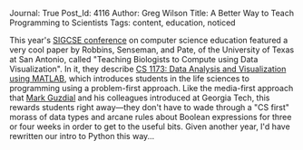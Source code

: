 Journal: True
Post_Id: 4116
Author: Greg Wilson
Title: A Better Way to Teach Programming to Scientists
Tags: content, education, noticed

<p>This year's <a href="http://www.sigcse.org/sigcse2011/">SIGCSE conference</a> on computer science education featured a very cool paper by Robbins, Senseman, and Pate, of the University of Texas at San Antonio, called "Teaching Biologists to Compute using Data Visualization".  In it, they describe <a href="http://www.cs.utsa.edu/~cs1173/">CS 1173: Data Analysis and Visualization using MATLAB</a>, which introduces students in the life sciences to programming using a problem-first approach. Like the media-first approach that <a href="http://www.cc.gatech.edu/~guzdial/">Mark Guzdial</a> and his colleagues introduced at Georgia Tech, this rewards students right away&mdash;they don't have to wade through a "CS first" morass of data types and arcane rules about Boolean expressions for three or four weeks in order to get to the useful bits. Given another year, I'd have rewritten our intro to Python this way...</p>
